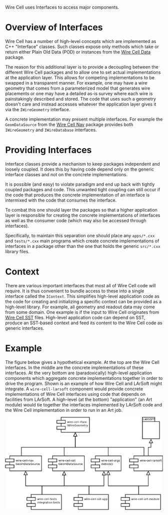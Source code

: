 Wire Cell uses Interfaces to access major components.

# Overview of Interfaces

Wire Cell has a number of high-level concepts which are implemented as
C++ "Interface" classes.  Such classes expose only methods which take
or return either Plain Old Data (POD) or instances from the
[Wire Cell Data](https://github.com/BNLIF/wire-cell-data) package.

The reason for this additional layer is to provide a decoupling
between the different Wire Cell packages and to allow one to set
actual implementations at the application layer.  This allows for
competing implementations to be swapped in a transparent manner.  For
example, one may have a wire geometry that comes from a parameterized
model that generates wire placements or one may have a detailed as-is
survey where each wire is painstakingly described and stored.  The
code that uses such a geometry doesn't care and instead accesses
whatever the application layer gives it via the `IWireGeometry`
interface.

A concrete implementation may present multiple interfaces.  For
example the `GeomDataSource` from the
[Wire Cell Nav](https://github.com/BNLIF/wire-cell-nav) package
provides both `IWireGeometry` and `IWireDatabase` interfaces.

# Providing Interfaces

Interface classes provide a mechanism to keep packages independent and
loosely coupled.  It does this by having code depend only on the
generic interface classes and not on the concrete implementations.  

It is possible (and easy) to violate paradigm and end up back with
tightly coupled packages and code.  This unwanted tight coupling can
still occur if the code that produces the concrete implementation of
an interface is intermixed with the code that consumes the interface.

To combat this one should layer the packages so that a higher
application layer is responsible for creating the concrete
implementations of interfaces as well as the consumer code (which may
also be accessed through interfaces).

Specifically, to maintain this separation one should place any
`apps/*.cxx` and `tests/*.cxx` main programs which create concrete
implementations of interfaces in a package other than the one that
holds the generic `src/*.cxx` library files.

# Context 

There are various important interfaces that most all of Wire Cell code
will require.  It is thus convenient to bundle access to these into a
single interface called the `IContext`.  This simplifies high-level
application code as the code for creating and initializing a specific
context can be provided as a high-level library.  For example, all
geometry and readout data may come from some domain.  One example is
if the input to Wire Cell originates from
[Wire Cell SST](https://github.com/BNLIF/wire-cell-sst) files.
High-level application code can depend on SST, produce an SST-based
context and feed its content to the Wire Cell code as generic
interfaces.

# Example

The figure below gives a hypothetical example.  At the top are the
Wire Cell interfaces.  In the middle are the concrete implementations
of these interfaces.  At the very bottom are (paradoxically)
high-level application components which aggregate concrete
implementations together in order to drive the program.  Shown is an
example of how Wire Cell and LArSoft might integrate.  A
`wire-cell-larsoft` component would provide concrete implementations
of Wire Cell interfaces using code that depends on facilities from
LArSoft.  A high-level (at the bottom) "application" (an Art module)
would tie together the interfaces implemented by LArSoft code and the
Wire Cell implementation in order to run in an Art job.

![interface-dependency](../img/interface-dependency.png)

